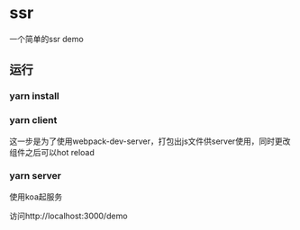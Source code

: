 # ssr
一个简单的ssr demo

## 运行

### yarn install

### yarn client
这一步是为了使用webpack-dev-server，打包出js文件供server使用，同时更改组件之后可以hot reload

### yarn server

使用koa起服务

访问http://localhost:3000/demo